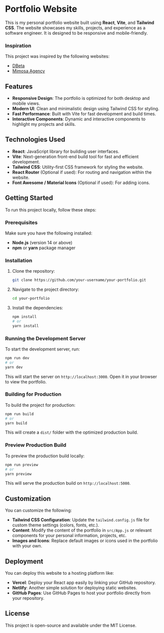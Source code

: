 # Portfolio Website

This is my personal portfolio website built using **React**, **Vite**, and **Tailwind CSS**. The website showcases my skills, projects, and experience as a software engineer. It is designed to be responsive and mobile-friendly.

### Inspiration
This project was inspired by the following websites:
- [DBeta](https://www.dbeta.co.uk/)
- [Mimosa Agency](https://mimosaagency.com/)

## Features

- **Responsive Design**: The portfolio is optimized for both desktop and mobile views.
- **Modern UI**: Clean and minimalistic design using Tailwind CSS for styling.
- **Fast Performance**: Built with Vite for fast development and build times.
- **Interactive Components**: Dynamic and interactive components to highlight my projects and skills.

## Technologies Used

- **React**: JavaScript library for building user interfaces.
- **Vite**: Next-generation front-end build tool for fast and efficient development.
- **Tailwind CSS**: Utility-first CSS framework for styling the website.
- **React Router** (Optional if used): For routing and navigation within the website.
- **Font Awesome / Material Icons** (Optional if used): For adding icons.

## Getting Started

To run this project locally, follow these steps:

### Prerequisites

Make sure you have the following installed:

- **Node.js** (version 14 or above)  
- **npm** or **yarn** package manager

### Installation

1. Clone the repository:

   ```bash
   git clone https://github.com/your-username/your-portfolio.git
   ```

2. Navigate to the project directory:

   ```bash
   cd your-portfolio
   ```

3. Install the dependencies:

   ```bash
   npm install
   # or
   yarn install
   ```

### Running the Development Server

To start the development server, run:

```bash
npm run dev
# or
yarn dev
```

This will start the server on `http://localhost:3000`. Open it in your browser to view the portfolio.

### Building for Production

To build the project for production:

```bash
npm run build
# or
yarn build
```

This will create a `dist/` folder with the optimized production build.

### Preview Production Build

To preview the production build locally:

```bash
npm run preview
# or
yarn preview
```

This will serve the production build on `http://localhost:5000`.

## Customization

You can customize the following:

- **Tailwind CSS Configuration**: Update the `tailwind.config.js` file for custom theme settings (colors, fonts, etc.).
- **Content**: Modify the content of the portfolio in `src/App.js` or relevant components for your personal information, projects, etc.
- **Images and Icons**: Replace default images or icons used in the portfolio with your own.

## Deployment

You can deploy this website to a hosting platform like:

- **Vercel**: Deploy your React app easily by linking your GitHub repository.
- **Netlify**: Another simple solution for deploying static websites.
- **GitHub Pages**: Use GitHub Pages to host your portfolio directly from your repository.

## License

This project is open-source and available under the MIT License.
